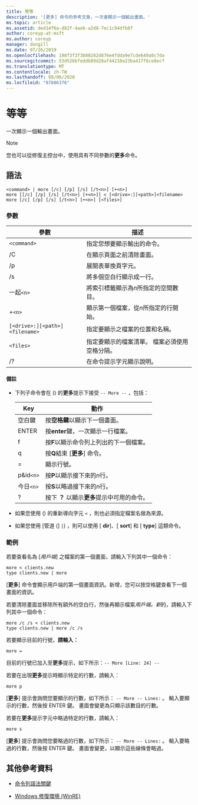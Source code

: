 ```yaml
---
title: 等等
description: '[更多] 命令的參考文章，一次會顯示一個輸出畫面。'
ms.topic: article
ms.assetid: ded14f6a-d82f-4aeb-a2d8-7ec1c94dfb8f
author: coreyp-at-msft
ms.author: coreyp
manager: dongill
ms.date: 07/26/2019
ms.openlocfilehash: 198f3f3f3b80282d876e4fdda9e7cde649a8c7da
ms.sourcegitcommit: 53d526bfeddb89d28af44210a23ba417f6ce0ecf
ms.translationtype: MT
ms.contentlocale: zh-TW
ms.lasthandoff: 08/06/2020
ms.locfileid: "87886376"
---
```

# <a name="more"></a>等等

一次顯示一個輸出畫面。

> [!NOTE]
> 您也可以從修復主控台中，使用具有不同參數的**更多**命令。

## <a name="syntax"></a>語法

```
<command> | more [/c] [/p] [/s] [/t<n>] [+<n>]
more [[/c] [/p] [/s] [/t<n>] [+<n>]] < [<drive>:][<path>]<filename>
more [/c] [/p] [/s] [/t<n>] [+<n>] [<files>]
```

### <a name="parameters"></a>參數

| 參數 | 描述 |
| --------- | ----------- |
| `<command>` | 指定您想要顯示輸出的命令。 |
| /C | 在顯示頁面之前清除畫面。 |
| /p | 展開表單換頁字元。 |
| /s | 將多個空白行顯示成一行。 |
| 一起`<n>` | 將索引標籤顯示為*n*所指定的空間數目。 |
| +`<n>` | 顯示第一個檔案，從*n*所指定的行開始。 |
| `[<drive>:][<path>]<filename>` | 指定要顯示之檔案的位置和名稱。 |
| `<files>` | 指定要顯示的檔案清單。 檔案必須使用空格分隔。 |
| /? | 在命令提示字元顯示說明。 |

#### <a name="remarks"></a>備註

- 下列子命令會在 () 的**更多**提示下接受 `-- More --` ，包括：

    | Key | 動作 |
    | --- | ------ |
    | 空白鍵 | 按**空格鍵**以顯示下一個畫面。 |
    | ENTER | 按**enter**鍵，一次顯示一行檔案。 |
    | f | 按**F**以顯示命令列上列出的下一個檔案。 |
    | q | 按**Q**結束 [**更多**] 命令。 |
    | = | 顯示行號。 |
    | p&id`<n>` | 按**P**以顯示接下來的*n*行。 |
    | 今日`<n>` | 按**S**以略過接下來的*n*行。 |
    | ? | 按下 **？** 以顯示**更多**提示中可用的命令。|

- 如果您使用 () 的重新導向字元 `<` ，則也必須指定檔案名做為來源。

- 如果您使用 [管道 (] `|`) ，則可以使用 [ **dir**]、[ **sort**] 和 [ **type**] 這類命令。

### <a name="examples"></a>範例

若要查看名為 [*用戶端*] 之檔案的第一個畫面，請輸入下列其中一個命令：

```
more < clients.new
type clients.new | more
```

[**更多**] 命令會顯示用戶端的第一個畫面資訊。新增，您可以按空格鍵查看下一個畫面的資訊。

若要清除畫面並移除所有額外的空白行，然後再顯示檔案*用戶端。新*的，請輸入下列其中一個命令：

```
more /c /s < clients.new
type clients.new | more /c /s
```

若要顯示目前的行號，**請輸入：**

```
more =
```

目前的行號已加入至**更多**提示，如下所示：`-- More [Line: 24] --`

若要在出現**更多**提示時顯示特定的行數，請輸入：

```
more p
```

[**更多**] 提示會詢問您要顯示的行數，如下所示： `-- More -- Lines:` 。 輸入要顯示的行數，然後按 ENTER 鍵。 畫面會變更為只顯示該數目的行數。

若要在**更多**提示字元中略過特定的行數，請輸入：

```
more s
```

[**更多**] 提示會詢問您要略過的行數，如下所示： `-- More -- Lines:` 。 輸入要略過的行數，然後按 ENTER 鍵。 畫面會變更，以顯示這些線條會略過。

## <a name="additional-references"></a>其他參考資料

- [命令列語法關鍵](command-line-syntax-key.md)

- [Windows 修復環境 (WinRE) ](/windows-hardware/manufacture/desktop/windows-recovery-environment--windows-re--technical-reference)
